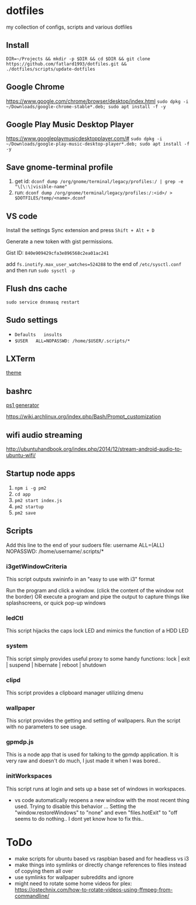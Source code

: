 # dotfiles

my collection of configs, scripts and various dotfiles

## Install

```DIR=~/Projects && mkdir -p $DIR && cd $DIR && git clone https://github.com/fatlard1993/dotfiles.git && ./dotfiles/scripts/update-dotfiles```


## Google Chrome

https://www.google.com/chrome/browser/desktop/index.html
```sudo dpkg -i ~/Downloads/google-chrome-stable*.deb; sudo apt install -f -y```


## Google Play Music Desktop Player

https://www.googleplaymusicdesktopplayer.com/#
```sudo dpkg -i ~/Downloads/google-play-music-desktop-player*.deb; sudo apt install -f -y```


## Save gnome-terminal profile

1) get id: ``` dconf dump /org/gnome/terminal/legacy/profiles:/ | grep -e "\[\:\|visible-name" ```
2) run: ``` dconf dump /org/gnome/terminal/legacy/profiles:/:<id>/ > $DOTFILES/temp/<name>.dconf ```

## VS code

Install the settings Sync extension and press ```Shift + Alt + D```

Generate a new token with gist permissions.

Gist ID: ```840e909429cfa3e896568c2ea01ac241```

add ```fs.inotify.max_user_watches=524288``` to the end of ```/etc/sysctl.conf``` and then run ```sudo sysctl -p```


## Flush dns cache

```sudo service dnsmasq restart```


## Sudo settings

* ```Defaults   insults```
* ```$USER   ALL=NOPASSWD: /home/$USER/.scripts/*```


## LXTerm

[theme](https://askubuntu.com/questions/442887/changing-the-colors-of-lxterminal)


## bashrc

[ps1 generator](http://bashrcgenerator.com/)

https://wiki.archlinux.org/index.php/Bash/Prompt_customization


## wifi audio streaming

http://ubuntuhandbook.org/index.php/2014/12/stream-android-audio-to-ubuntu-wifi/


## Startup node apps

1. `npm i -g pm2`
2. `cd app`
3. `pm2 start index.js`
4. `pm2 startup`
5. `pm2 save`


## Scripts

Add this line to the end of your sudoers file:
username ALL=(ALL) NOPASSWD: /home/username/.scripts/*

### i3getWindowCriteria

This script outputs xwininfo in an "easy to use with i3" format

Run the program and click a window. (click the content of the window not the border)
OR
execute a program and pipe the output to capture things like splashscreens, or quick pop-up windows

### ledCtl

This script hijacks the caps lock LED and mimics the function of a HDD LED

### system

This script simply provides useful proxy to some handy functions:
lock | exit | suspend | hibernate | reboot | shutdown

### clipd

This script provides a clipboard manager utilizing dmenu

### wallpaper

This script provides the getting and setting of wallpapers.
Run the script with no parameters to see usage.

### gpmdp.js

This is a node app that is used for talking to the gpmdp application.
It is very raw and doesn't do much, I just made it when I was bored..

### initWorkspaces

This script runs at login and sets up a base set of windows in workspaces.

* vs code automatically reopens a new window with the most recent thing used. Trying to disable this behavior ... Setting the "window.restoreWindows" to "none" and even "files.hotExit" to "off seems to do nothing.. I dont yet know how to fix this..

# ToDo

* make scripts for ubuntu based vs raspbian based and for headless vs i3
* make things into symlinks or directly change references to files instead of copying them all over
* use symlinks for wallpaper subreddits and ignore
* might need to rotate some home videos for plex: https://ostechnix.com/how-to-rotate-videos-using-ffmpeg-from-commandline/
